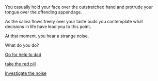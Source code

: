 You casually hold your face over the outstretched hand and protrude your tongue over the offending appendage.

As the saliva flows freely over your taste buds you contemplate what decisions in life have lead you to this point. 

At that moment, you hear a strange noise.

What do you do?

[Go for help to dad](../cry-out-for-daddy/oh_daddy.md)

[take the red pill](../red-pill/red-pill.md)

[Investigate the noise](../cave/cave.md)